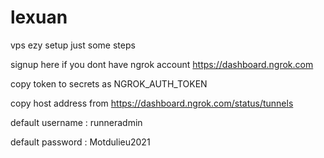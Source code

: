 # lexuan
vps
ezy setup just some steps

signup here if you dont have ngrok account https://dashboard.ngrok.com

copy token to secrets as NGROK_AUTH_TOKEN

copy host address from https://dashboard.ngrok.com/status/tunnels

default username : runneradmin

default password : Motdulieu2021
